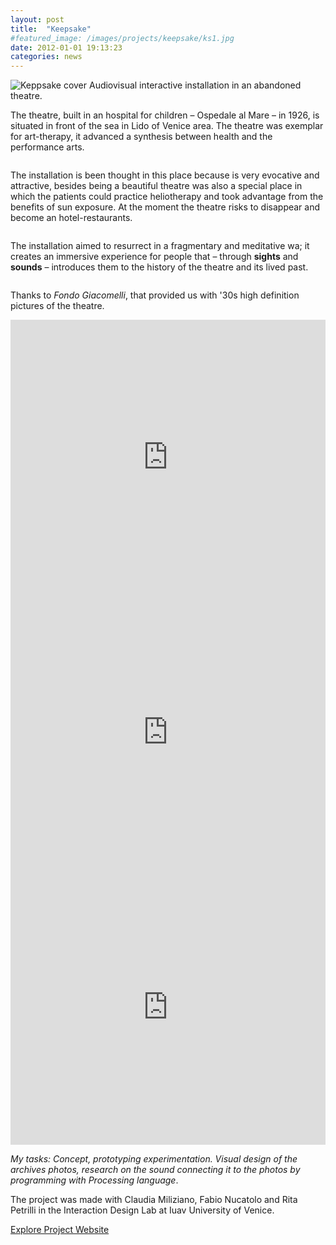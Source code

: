 ```yaml
---
layout: post
title:  "Keepsake"
#featured_image: /images/projects/keepsake/ks1.jpg
date: 2012-01-01 19:13:23
categories: news
---
```

<img src="http://payload131.cargocollective.com/1/10/325579/4935299/ks1.jpg" alt="Keppsake cover">
Audiovisual interactive installation in an abandoned theatre.

The theatre, built in an hospital for children – Ospedale al Mare – in 1926, is situated in front of the sea in Lido of Venice area. The theatre was exemplar for art-therapy, it advanced a synthesis between health and the performance arts.

<img src="http://payload131.cargocollective.com/1/10/325579/4935299/ks4.jpg" alt="">

The installation is been thought in this place because is very evocative and attractive, besides being a beautiful theatre was also a special place in which the patients could practice heliotherapy and took advantage from the benefits of sun exposure. At the moment the theatre risks to disappear and become an hotel-restaurants.

<img src="http://payload131.cargocollective.com/1/10/325579/4935299/ks5.jpg" alt="">

The installation aimed to resurrect in a fragmentary and meditative wa; it creates an immersive experience for people that – through <b>sights</b> and <b>sounds</b> – introduces them to the history of the theatre and its lived past.

<img src="http://payload131.cargocollective.com/1/10/325579/4935299/ks3.jpg" alt="">

Thanks to <i>Fondo Giacomelli</i>, that provided us with '30s high definition pictures of the theatre.

<iframe src="https://player.vimeo.com/video/44879867?color=e74c3c&title=0&byline=0&portrait=0" width="100%" height="440" frameborder="0" webkitallowfullscreen mozallowfullscreen allowfullscreen></iframe>
<iframe src="https://player.vimeo.com/video/44877426?color=e74c3c&title=0&byline=0&portrait=0" width="100%" height="440" frameborder="0" webkitallowfullscreen mozallowfullscreen allowfullscreen></iframe>
<iframe src="https://player.vimeo.com/video/64350687?color=e74c3c&title=0&byline=0&portrait=0" width="100%" height="440" frameborder="0" webkitallowfullscreen mozallowfullscreen allowfullscreen></iframe>

*My tasks: Concept, prototyping experimentation. Visual design of the archives photos, research on the sound connecting it to the photos by programming with Processing language*.

The project was made with Claudia Miliziano, Fabio Nucatolo and Rita Petrilli in the Interaction Design Lab at Iuav University of Venice.

<a href="http://www.interaction-venice.net/iuav11-12lab2/projects/keepsake/" target="_blank" class="button">Explore Project Website</a>
